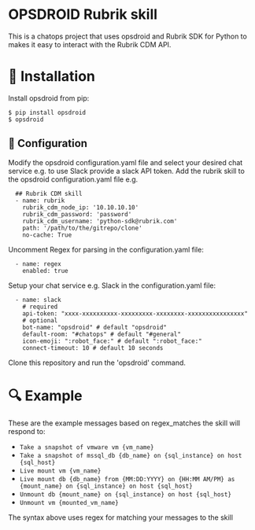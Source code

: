 # OPSDROID Rubrik skill

This is a chatops project that uses opsdroid and Rubrik SDK for Python to makes it easy to interact with the Rubrik CDM API.


# :hammer: Installation

Install opsdroid from pip:

```
$ pip install opsdroid
$ opsdroid
```

## :blue_book: Configuration
Modify the opsdroid configuration.yaml file and select your desired chat service e.g. to use Slack provide a slack API token.
Add the rubrik skill to the opsdroid configuration.yaml file e.g.
```
  ## Rubrik CDM skill
  - name: rubrik
    rubrik_cdm_node_ip: '10.10.10.10'
    rubrik_cdm_password: 'password'
    rubrik_cdm_username: 'python-sdk@rubrik.com'
    path: '/path/to/the/gitrepo/clone'
    no-cache: True
```
Uncomment Regex for parsing in the configuration.yaml file:
```
  - name: regex
    enabled: true
```
Setup your chat service e.g. Slack in the configuration.yaml file:
```
  - name: slack
    # required
    api-token: "xxxx-xxxxxxxxxx-xxxxxxxxx-xxxxxxxx-xxxxxxxxxxxxxxxx"
    # optional
    bot-name: "opsdroid" # default "opsdroid"
    default-room: "#chatops" # default "#general"
    icon-emoji: ":robot_face:" # default ":robot_face:"
    connect-timeout: 10 # default 10 seconds
```
Clone this repository and run the 'opsdroid' command. 

# :mag: Example

These are the example messages based on regex_matches the skill will respond to:

* `Take a snapshot of vmware vm {vm_name}`
* `Take a snapshot of mssql_db {db_name} on {sql_instance} on host {sql_host}`
* `Live mount vm {vm_name}`
* `Live mount db {db_name} from {MM:DD:YYYY} on {HH:MM AM/PM} as {mount_name} on {sql_instance} on host {sql_host}`
* `Unmount db {mount_name} on {sql_instance} on host {sql_host}`
* `Unmount vm {mounted_vm_name}`

The syntax above uses regex for matching your messages to the skill
